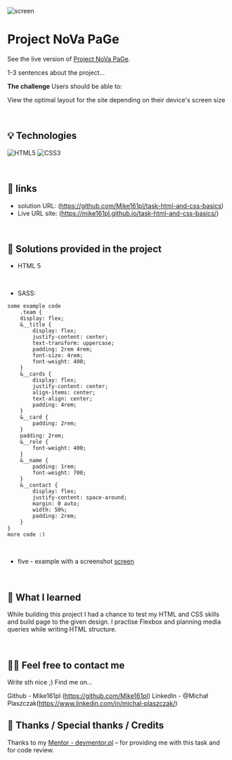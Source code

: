  ![screen](./assets/demo.png)


# Project NoVa PaGe
See the live version of [Project NoVa PaGe](https://themewagon.github.io/Nova/?_ga=2.59235245.1436688925.1681925893-247604377.1681740808).

1-3 sentences about the project...


**The challenge**
Users should be able to:

View the optimal layout for the site depending on their device's screen size


&nbsp;
 
## 💡 Technologies
![HTML5](https://img.shields.io/badge/html5-%23E34F26.svg?style=for-the-badge&logo=html5&logoColor=white)
![CSS3](https://img.shields.io/badge/css3-%231572B6.svg?style=for-the-badge&logo=css3&logoColor=white)



&nbsp;
 
## 🔗 links

- solution URL: (https://github.com/Mike161pl/task-html-and-css-basics)
- Live URL site: (https://mike161pl.github.io/task-html-and-css-basics/)

&nbsp;
 
## 🤔 Solutions provided in the project

- HTML 5

 &nbsp;

- SASS:
```
some example code
	.team {
	display: flex;
	&__title {
		display: flex;
		justify-content: center;
		text-transform: uppercase;
		padding: 2rem 4rem;
		font-size: 4rem;
		font-weight: 400;
	}
	&__cards {
		display: flex;
		justify-content: center;
		align-items: center;
		text-align: center;
		padding: 4rem;
	}
	&__card {
		padding: 2rem;
	}
	padding: 2rem;
	&__role {
		font-weight: 400;
	}
	&__name {
		padding: 1rem;
		font-weight: 700;
	}
	&__contact {
		display: flex;
		justify-content: space-around;
		margin: 0 auto;
		width: 50%;
		padding: 2rem;
	}
}
more code :)
```
 &nbsp;

 
- five - example with a screenshot
[screen](./assets/screencapture-mike161pl-github-io-task-html-and-css-basics-2023-04-19-19_48_53.png)


&nbsp;

## 💭 What I learned

While building this project I had a chance to test my HTML and CSS skills and build page to the given design. I practise Flexbox and planning media queries while writing HTML structure.


&nbsp;

## 🙋‍♂️ Feel free to contact me
Write sth nice ;) Find me on...

Github - Mike161pl (https://github.com/Mike161pl)
LinkedIn - @Michał Plaszczak(https://www.linkedin.com/in/michal-plaszczak/)
&nbsp;

## 👏 Thanks / Special thanks / Credits
Thanks to my [Mentor - devmentor.pl](https://devmentor.pl/) – for providing me with this task and for code review.
